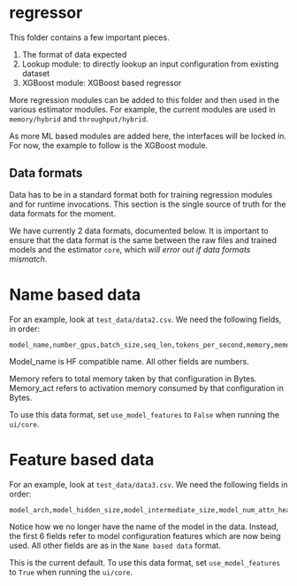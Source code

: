 # regressor

This folder contains a few important pieces.

1. The format of data expected
2. Lookup module: to directly lookup an input configuration from existing dataset
3. XGBoost module: XGBoost based regressor

More regression modules can be added to this folder and then used in the various estimator modules. For example, the current modules are used in `memory/hybrid` and `throughput/hybrid`.

As more ML based modules are added here, the interfaces will be locked in. For now, the example to follow is the XGBoost module.

## Data formats

Data has to be in a standard format both for training regression modules and for runtime invocations. This section is the single source of truth for the data formats for the moment.

We have currently 2 data formats, documented below. It is important to ensure that the data format is the same between the raw files and trained models and the estimator `core`, which *will error out if data formats mismatch*.

# Name based data

For an example, look at `test_data/data2.csv`. We need the following fields, in order:
```
model_name,number_gpus,batch_size,seq_len,tokens_per_second,memory,memory_act
```

Model_name is HF compatible name. All other fields are numbers.

Memory refers to total memory taken by that configuration in Bytes.
Memory_act refers to activation memory consumed by that configuration in Bytes.

To use this data format, set `use_model_features` to `False` when running the `ui/core`.

# Feature based data

For an example, look at `test_data/data3.csv`. We need the following fields in order:
```
model_arch,model_hidden_size,model_intermediate_size,model_num_attn_heads,model_num_hidden_layers,model_num_key_value_heads,number_gpus,batch_size,seq_len,tokens_per_second,memory,memory_act
```

Notice how we no longer have the name of the model in the data. Instead, the first 6 fields refer to model configuration features which are now being used. All other fields are as in the `Name based data` format.

This is the current default. To use this data format, set `use_model_features` to `True` when running the `ui/core`.
